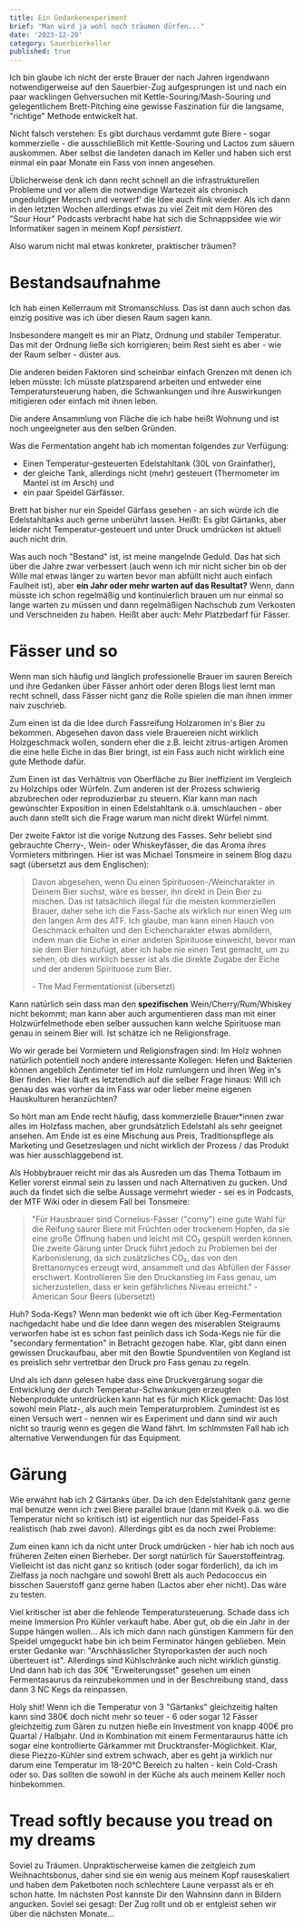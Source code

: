 ```yaml
---
title: Ein Gedankenexperiment
brief: "Man wird ja wohl noch träumen dürfen..."
date: '2023-12-20'
category: Sauerbierkeller
published: true
---
```


Ich bin glaube ich nicht der erste Brauer der nach Jahren irgendwann
notwendigerweise auf den Sauerbier-Zug aufgesprungen ist und nach ein paar
wacklingen Gehversuchen mit Kettle-Souring/Mash-Souring und gelegentlichem Brett-Pitching
eine gewisse Faszination für die langsame, "richtige" Methode entwickelt hat.

Nicht falsch verstehen: Es gibt durchaus verdammt gute Biere - sogar kommerzielle - die ausschließlich
mit Kettle-Souring und Lactos zum säuern auskommen. Aber selbst die landeten danach im Keller und
haben sich erst einmal ein paar Monate ein Fass von innen angesehen.

Üblicherweise denk ich dann recht schnell an die infrastrukturellen Probleme und vor allem die notwendige
Wartezeit als chronisch ungeduldiger Mensch und verwerf' die Idee auch flink wieder.
Als ich dann in den letzten Wochen allerdings etwas zu viel Zeit mit dem Hören des "Sour Hour"
Podcasts verbracht habe hat sich die Schnappsidee wie wir Informatiker sagen in meinem Kopf *persistiert*.

Also warum nicht mal etwas konkreter, praktischer träumen?

# Bestandsaufnahme

Ich hab einen Kellerraum mit Stromanschluss. Das ist dann auch schon das einzig positive
was ich über diesen Raum sagen kann.

Insbesondere mangelt es mir an Platz, Ordnung und stabiler Temperatur.
Das mit der Ordnung ließe sich korrigieren; beim Rest sieht es aber - wie der Raum selber - düster aus.

Die anderen beiden Faktoren sind scheinbar einfach Grenzen mit denen ich leben müsste:
Ich müsste platzsparend arbeiten und entweder eine Temperatursteuerung haben, die Schwankungen
und ihre Auswirkungen mitigieren oder einfach mit ihnen leben.

Die andere Ansammlung von Fläche die ich habe heißt Wohnung und ist noch ungeeigneter aus den selben
Gründen.

Was die Fermentation angeht hab ich momentan folgendes zur Verfügung:

- Einen Temperatur-gesteuerten Edelstahltank (30L von Grainfather),
- der gleiche Tank, allerdings nicht (mehr) gesteuert (Thermometer im Mantel ist im Arsch) und
- ein paar Speidel Gärfässer.

Brett hat bisher nur ein Speidel Gärfass gesehen - an sich würde ich die Edelstahltanks auch gerne unberührt
lassen. Heißt: Es gibt Gärtanks, aber leider nicht Temperatur-gesteuert und unter Druck umdrücken ist aktuell
auch nicht drin.

Was auch noch "Bestand" ist, ist meine mangelnde Geduld. Das hat sich über die Jahre zwar verbessert (auch wenn ich mir
nicht sicher bin ob der Wille mal etwas länger zu warten bevor man abfüllt nicht auch einfach Faulheit ist), aber
**ein Jahr oder mehr warten auf das Resultat?** Wenn, dann müsste ich schon regelmäßig und kontinuierlich brauen um nur einmal
so lange warten zu müssen und dann regelmäßigen Nachschub zum Verkosten und Verschneiden zu haben. Heißt aber auch: Mehr Platzbedarf für Fässer.


# Fässer und so

Wenn man sich häufig und länglich professionelle Brauer im sauren Bereich und ihre Gedanken über Fässer anhört oder deren Blogs liest lernt man recht schnell, dass Fässer nicht ganz die Rolle spielen die man ihnen
immer naiv zuschrieb.

Zum einen ist da die Idee durch Fassreifung Holzaromen in's Bier zu bekommen. Abgesehen davon dass viele Brauereien nicht wirklich Holzgeschmack wollen, sondern eher die z.B. leicht zitrus-artigen Aromen die eine
helle Eiche in das Bier bringt, ist ein Fass auch nicht wirklich eine gute Methode dafür.

Zum Einen ist das Verhältnis von Oberfläche zu Bier ineffizient im Vergleich zu Holzchips oder Würfeln. Zum anderen ist der Prozess schwierig abzubrechen oder reproduzierbar zu steuern. Klar kann man nach gewúnschter
Exposition in einen Edelstahltank o.ä. umschlauchen - aber auch dann stellt sich die Frage warum man nicht direkt Würfel nimmt.

Der zweite Faktor ist die vorige Nutzung des Fasses. Sehr beliebt sind gebrauchte Cherry-, Wein- oder Whiskeyfässer, die das Aroma ihres Vormieters mitbringen. Hier ist was Michael Tonsmeire in seinem Blog dazu sagt
(übersetzt aus dem Englischen):

> Davon abgesehen, wenn Du einen Spirituosen-/Weincharakter in Deinem Bier suchst, wäre es besser, ihn direkt in Dein Bier zu mischen. Das ist tatsächlich illegal für die meisten kommerziellen Brauer,
> daher sehe ich die Fass-Sache als wirklich nur einen Weg um den langen Arm des ATF.
> Ich glaube, man kann einen Hauch von Geschmack erhalten und den Eichencharakter etwas abmildern, indem man die Eiche in einer anderen Spirituose einweicht, bevor man sie dem Bier hinzufügt,
> aber ich habe nie einen Test gemacht, um zu sehen, ob dies wirklich besser ist als die direkte Zugabe der Eiche und der anderen Spirituose zum Bier.
>
> \- The Mad Fermentationist (übersetzt)

Kann natúrlich sein dass man den **spezifischen** Wein/Cherry/Rum/Whiskey nicht bekommt; man kann aber auch argumentieren dass man mit einer Holzwürfelmethode eben selber aussuchen kann welche Spirituose man genau in
seinem Bier will. Ist schätze ich ne Religionsfrage.

Wo wir gerade bei Vormietern und Religionsfragen sind: Im Holz wohnen natürlich potentiell noch andere interessante Kollegen: Hefen und Bakterien können angeblich Zentimeter tief im Holz rumlungern und ihren Weg in's Bier
finden. Hier läuft es letztendlich auf die selber Frage hinaus: Will ich genau das was vorher da im Fass war oder lieber meine eigenen Hauskulturen heranzüchten?

So hört man am Ende recht häufig, dass kommerzielle Brauer*innen zwar alles im Holzfass machen, aber grundsätzlich Edelstahl als sehr geeignet ansehen. Am Ende ist es eine Mischung aus Preis, Traditionspflege als Marketing
und Gesetzeslagen und nicht wirklich der Prozess / das Produkt was hier ausschlaggebend ist.

Als Hobbybrauer reicht mir das als Ausreden um das Thema Totbaum im Keller vorerst einmal sein zu lassen und nach Alternativen zu gucken. Und auch da findet sich die selbe Aussage vermehrt wieder - sei es in Podcasts,
der MTF Wiki oder in diesem Fall bei Tonsmeire:

> "Für Hausbrauer sind Cornelius-Fässer ("corny") eine gute Wahl für die Reifung saurer Biere mit Früchten oder trockenem Hopfen, da sie eine große Öffnung haben und leicht mit CO₂ gespült werden können.
> Die zweite Gärung unter Druck führt jedoch zu Problemen bei der Karbonisierung, da sich zusätzliches CO₂, das von den Brettanomyces erzeugt wird, ansammelt und das Abfüllen der Fässer erschwert.
> Kontrollieren Sie den Druckanstieg im Fass genau, um sicherzustellen, dass er kein gefährliches Niveau erreicht." - American Sour Beers (übersetzt)

Huh? Soda-Kegs? Wenn man bedenkt wie oft ich über Keg-Fermentation nachgedacht habe und die Idee dann wegen des miserablen Steigraums verworfen habe ist es schon fast peinlich dass ich Soda-Kegs nie für die "secondary fermentation"
in Betracht gezogen habe. Klar, gibt dann einen gewissen Druckaufbau, aber mit den Bowtie Spundventilen von Kegland ist es preislich sehr vertretbar den Druck pro Fass genau zu regeln.

Und als ich dann gelesen habe dass eine Druckvergärung sogar die Entwicklung der durch Temperatur-Schwankungen erzeugten Nebenprodukte unterdrücken kann hat es für mich Klick gemacht:
Das löst sowohl mein Platz-, als auch mein Temperaturproblem.
Zumindest ist es einen Versuch wert - nennen wir es Experiment und dann sind wir auch nicht so traurig wenn es gegen die Wand fährt. Im schlmmsten Fall hab ich alternative Verwendungen für das Equipment.


# Gärung

Wie erwáhnt hab ich 2 Gärtanks über. Da ich den Edelstahltank ganz gerne mal benutze wenn ich zwei Biere parallel braue (dann mit Kveik o.ä. wo die Temperatur nicht so kritisch ist) ist eigentlich nur das Speidel-Fass
realistisch (hab zwei davon). Allerdings gibt es da noch zwei Probleme:

Zum einen kann ich da nicht unter Druck umdrücken - hier hab ich noch aus früheren Zeiten einen Bierheber. Der sorgt natürlich für Sauerstoffeintrag. Vielleicht ist das nicht ganz so kritisch (oder sogar förderlich), da
ich im Zielfass ja noch nachgäre und sowohl Brett als auch Pedococcus ein bisschen Sauerstoff ganz gerne haben (Lactos aber eher nicht). Das wáre zu testen.

Viel kritischer ist aber die fehlende Temperatursteuerung. Schade dass ich meine Immersion Pro Kühler verkauft habe. Aber gut, ob die ein Jahr in der Suppe hängen wollen...
Als ich mich dann nach günstigen Kammern für den Speidel umgeguckt habe bin ich beim Ferminator hängen geblieben. Mein erster Gedanke war: "Arschhässlicher Styroporkasten
der auch noch überteuert ist". Allerdings sind Kúhlschränke auch nicht wirklich günstig. Und dann hab ich das 30€ "Erweiterungsset" gesehen um einen Fermentasaurus da reinzubekommen und in der Beschreibung stand, dass dann 3 NC
Kegs da reinpassen.

Holy shit! Wenn ich die Temperatur von 3 "Gärtanks" gleichzeitig halten kann sind 380€ doch nicht mehr so teuer - 6 oder sogar 12 Fässer gleichzeitig zum Gären zu nutzen hieße ein Investment von knapp 400€ pro Quartal / Halbjahr.
Und in Kombination mit einem Fermentaraurus hätte ich sogar eine kontrollierte Gärkammer mit Drucktransfer-Möglichkeit. Klar, diese Piezzo-Kühler sind extrem schwach, aber es geht ja wirklich nur darum eine Temperatur im 18-20°C
Bereich zu halten - kein Cold-Crash oder so. Das sollten die sowohl in der Küche als auch meinem Keller noch hinbekommen.


# Tread softly because you tread on my dreams

Soviel zu Träumen. Unpraktischerweise kamen die zeitgleich zum Weihnachtsbonus, daher sind sie ein wenig aus meinem Kopf rauseskaliert und haben dem Paketboten noch schlechtere Laune verpasst als er eh schon hatte.
Im náchsten Post kannste Dir den Wahnsinn dann in Bildern angucken. Soviel sei gesagt: Der Zug rollt und ob er entgleist sehen wir über die nächsten Monate...
